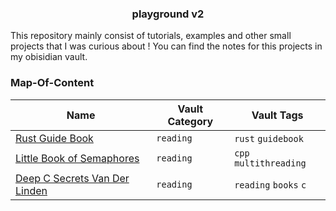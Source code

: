 <h3 align="center"> playground v2</h3>

This repository mainly consist of tutorials, examples and other small projects that I was curious about ! You can find the notes for this projects in my obisidian vault.

### Map-Of-Content

|Name|Vault Category | Vault Tags|
|----|------| ----|
| [Rust Guide Book](rustacean) | `reading` |`rust` `guidebook` |
| [Little Book of Semaphores](semaphorespractices) | `reading` |`cpp` `multithreading` |
| [Deep C Secrets Van Der Linden](deepc) | `reading` |`reading` `books` `c` |
